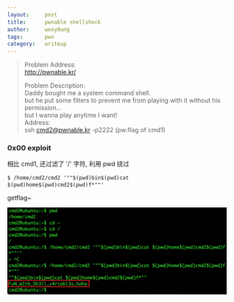 ```yaml
---
layout:     post
title:      pwnable shellshock
author:     wooy0ung
tags: 		pwn
category:  	writeup
---
```



>Problem Address:  
>http://pwnable.kr/  
>  
>Problem Description:  
>Daddy bought me a system command shell.  
>but he put some filters to prevent me from playing with it without his permission...  
>but I wanna play anytime I want!  
>Address:  
>ssh cmd2@pwnable.kr -p2222 (pw:flag of cmd1)  
<!-- more -->


### 0x00 exploit

相比 cmd1, 还过滤了 '/' 字符, 利用 pwd 绕过

```
$ /home/cmd2/cmd2 '""$(pwd)bin$(pwd)cat $(pwd)home$(pwd)cmd2$(pwd)f*""'
```

getflag~

![](/assets/img/writeup/pwn/2017-08-27-pwnable-cmd2/0x00.png)